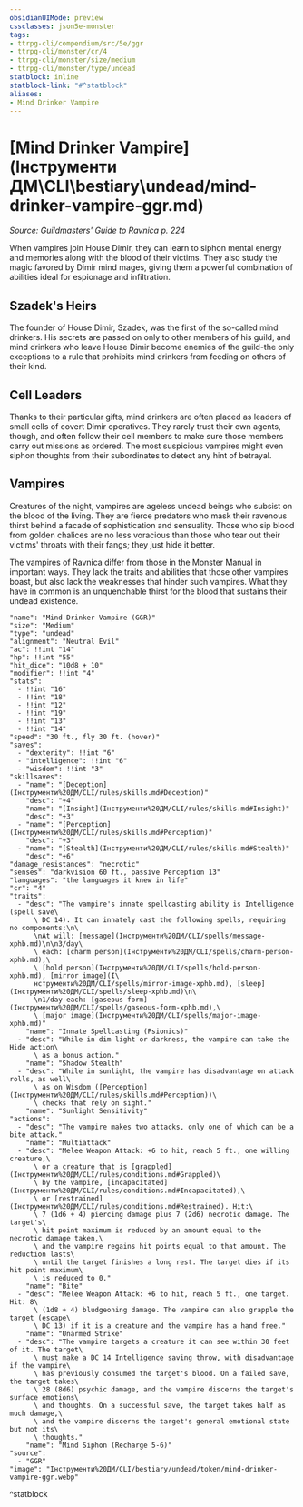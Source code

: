 ```yaml
---
obsidianUIMode: preview
cssclasses: json5e-monster
tags:
- ttrpg-cli/compendium/src/5e/ggr
- ttrpg-cli/monster/cr/4
- ttrpg-cli/monster/size/medium
- ttrpg-cli/monster/type/undead
statblock: inline
statblock-link: "#^statblock"
aliases:
- Mind Drinker Vampire
---
```

# [Mind Drinker Vampire](Інструменти ДМ\CLI\bestiary\undead/mind-drinker-vampire-ggr.md)
*Source: Guildmasters' Guide to Ravnica p. 224*  

When vampires join House Dimir, they can learn to siphon mental energy and memories along with the blood of their victims. They also study the magic favored by Dimir mind mages, giving them a powerful combination of abilities ideal for espionage and infiltration.

## Szadek's Heirs

The founder of House Dimir, Szadek, was the first of the so-called mind drinkers. His secrets are passed on only to other members of his guild, and mind drinkers who leave House Dimir become enemies of the guild-the only exceptions to a rule that prohibits mind drinkers from feeding on others of their kind.

## Cell Leaders

Thanks to their particular gifts, mind drinkers are often placed as leaders of small cells of covert Dimir operatives. They rarely trust their own agents, though, and often follow their cell members to make sure those members carry out missions as ordered. The most suspicious vampires might even siphon thoughts from their subordinates to detect any hint of betrayal.

## Vampires

Creatures of the night, vampires are ageless undead beings who subsist on the blood of the living. They are fierce predators who mask their ravenous thirst behind a facade of sophistication and sensuality. Those who sip blood from golden chalices are no less voracious than those who tear out their victims' throats with their fangs; they just hide it better.

The vampires of Ravnica differ from those in the Monster Manual in important ways. They lack the traits and abilities that those other vampires boast, but also lack the weaknesses that hinder such vampires. What they have in common is an unquenchable thirst for the blood that sustains their undead existence.

```statblock
"name": "Mind Drinker Vampire (GGR)"
"size": "Medium"
"type": "undead"
"alignment": "Neutral Evil"
"ac": !!int "14"
"hp": !!int "55"
"hit_dice": "10d8 + 10"
"modifier": !!int "4"
"stats":
  - !!int "16"
  - !!int "18"
  - !!int "12"
  - !!int "19"
  - !!int "13"
  - !!int "14"
"speed": "30 ft., fly 30 ft. (hover)"
"saves":
  - "dexterity": !!int "6"
  - "intelligence": !!int "6"
  - "wisdom": !!int "3"
"skillsaves":
  - "name": "[Deception](Інструменти%20ДМ/CLI/rules/skills.md#Deception)"
    "desc": "+4"
  - "name": "[Insight](Інструменти%20ДМ/CLI/rules/skills.md#Insight)"
    "desc": "+3"
  - "name": "[Perception](Інструменти%20ДМ/CLI/rules/skills.md#Perception)"
    "desc": "+3"
  - "name": "[Stealth](Інструменти%20ДМ/CLI/rules/skills.md#Stealth)"
    "desc": "+6"
"damage_resistances": "necrotic"
"senses": "darkvision 60 ft., passive Perception 13"
"languages": "the languages it knew in life"
"cr": "4"
"traits":
  - "desc": "The vampire's innate spellcasting ability is Intelligence (spell save\
      \ DC 14). It can innately cast the following spells, requiring no components:\n\
      \nAt will: [message](Інструменти%20ДМ/CLI/spells/message-xphb.md)\n\n3/day\
      \ each: [charm person](Інструменти%20ДМ/CLI/spells/charm-person-xphb.md),\
      \ [hold person](Інструменти%20ДМ/CLI/spells/hold-person-xphb.md), [mirror image](І\
      нструменти%20ДМ/CLI/spells/mirror-image-xphb.md), [sleep](Інструменти%20ДМ/CLI/spells/sleep-xphb.md)\n\
      \n1/day each: [gaseous form](Інструменти%20ДМ/CLI/spells/gaseous-form-xphb.md),\
      \ [major image](Інструменти%20ДМ/CLI/spells/major-image-xphb.md)"
    "name": "Innate Spellcasting (Psionics)"
  - "desc": "While in dim light or darkness, the vampire can take the Hide action\
      \ as a bonus action."
    "name": "Shadow Stealth"
  - "desc": "While in sunlight, the vampire has disadvantage on attack rolls, as well\
      \ as on Wisdom ([Perception](Інструменти%20ДМ/CLI/rules/skills.md#Perception))\
      \ checks that rely on sight."
    "name": "Sunlight Sensitivity"
"actions":
  - "desc": "The vampire makes two attacks, only one of which can be a bite attack."
    "name": "Multiattack"
  - "desc": "Melee Weapon Attack: +6 to hit, reach 5 ft., one willing creature,\
      \ or a creature that is [grappled](Інструменти%20ДМ/CLI/rules/conditions.md#Grappled)\
      \ by the vampire, [incapacitated](Інструменти%20ДМ/CLI/rules/conditions.md#Incapacitated),\
      \ or [restrained](Інструменти%20ДМ/CLI/rules/conditions.md#Restrained). Hit:\
      \ 7 (1d6 + 4) piercing damage plus 7 (2d6) necrotic damage. The target's\
      \ hit point maximum is reduced by an amount equal to the necrotic damage taken,\
      \ and the vampire regains hit points equal to that amount. The reduction lasts\
      \ until the target finishes a long rest. The target dies if its hit point maximum\
      \ is reduced to 0."
    "name": "Bite"
  - "desc": "Melee Weapon Attack: +6 to hit, reach 5 ft., one target. Hit: 8\
      \ (1d8 + 4) bludgeoning damage. The vampire can also grapple the target (escape\
      \ DC 13) if it is a creature and the vampire has a hand free."
    "name": "Unarmed Strike"
  - "desc": "The vampire targets a creature it can see within 30 feet of it. The target\
      \ must make a DC 14 Intelligence saving throw, with disadvantage if the vampire\
      \ has previously consumed the target's blood. On a failed save, the target takes\
      \ 28 (8d6) psychic damage, and the vampire discerns the target's surface emotions\
      \ and thoughts. On a successful save, the target takes half as much damage,\
      \ and the vampire discerns the target's general emotional state but not its\
      \ thoughts."
    "name": "Mind Siphon (Recharge 5-6)"
"source":
  - "GGR"
"image": "Інструменти%20ДМ/CLI/bestiary/undead/token/mind-drinker-vampire-ggr.webp"
```
^statblock